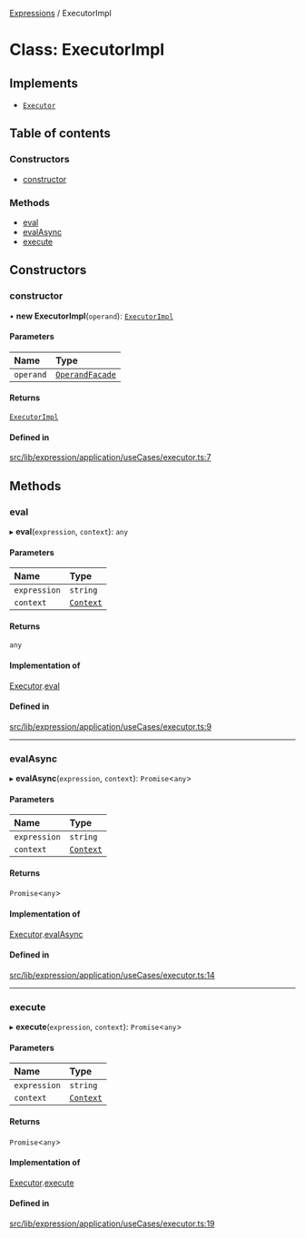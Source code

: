[Expressions](../README.md) / ExecutorImpl

# Class: ExecutorImpl

## Implements

- [`Executor`](../interfaces/Executor.md)

## Table of contents

### Constructors

- [constructor](ExecutorImpl.md#constructor)

### Methods

- [eval](ExecutorImpl.md#eval)
- [evalAsync](ExecutorImpl.md#evalasync)
- [execute](ExecutorImpl.md#execute)

## Constructors

### constructor

• **new ExecutorImpl**(`operand`): [`ExecutorImpl`](ExecutorImpl.md)

#### Parameters

| Name | Type |
| :------ | :------ |
| `operand` | [`OperandFacade`](../interfaces/OperandFacade.md) |

#### Returns

[`ExecutorImpl`](ExecutorImpl.md)

#### Defined in

[src/lib/expression/application/useCases/executor.ts:7](https://github.com/FlavioLionelRita/3xpr/blob/7a34f03/src/lib/expression/application/useCases/executor.ts#L7)

## Methods

### eval

▸ **eval**(`expression`, `context`): `any`

#### Parameters

| Name | Type |
| :------ | :------ |
| `expression` | `string` |
| `context` | [`Context`](Context.md) |

#### Returns

`any`

#### Implementation of

[Executor](../interfaces/Executor.md).[eval](../interfaces/Executor.md#eval)

#### Defined in

[src/lib/expression/application/useCases/executor.ts:9](https://github.com/FlavioLionelRita/3xpr/blob/7a34f03/src/lib/expression/application/useCases/executor.ts#L9)

___

### evalAsync

▸ **evalAsync**(`expression`, `context`): `Promise`\<`any`\>

#### Parameters

| Name | Type |
| :------ | :------ |
| `expression` | `string` |
| `context` | [`Context`](Context.md) |

#### Returns

`Promise`\<`any`\>

#### Implementation of

[Executor](../interfaces/Executor.md).[evalAsync](../interfaces/Executor.md#evalasync)

#### Defined in

[src/lib/expression/application/useCases/executor.ts:14](https://github.com/FlavioLionelRita/3xpr/blob/7a34f03/src/lib/expression/application/useCases/executor.ts#L14)

___

### execute

▸ **execute**(`expression`, `context`): `Promise`\<`any`\>

#### Parameters

| Name | Type |
| :------ | :------ |
| `expression` | `string` |
| `context` | [`Context`](Context.md) |

#### Returns

`Promise`\<`any`\>

#### Implementation of

[Executor](../interfaces/Executor.md).[execute](../interfaces/Executor.md#execute)

#### Defined in

[src/lib/expression/application/useCases/executor.ts:19](https://github.com/FlavioLionelRita/3xpr/blob/7a34f03/src/lib/expression/application/useCases/executor.ts#L19)
